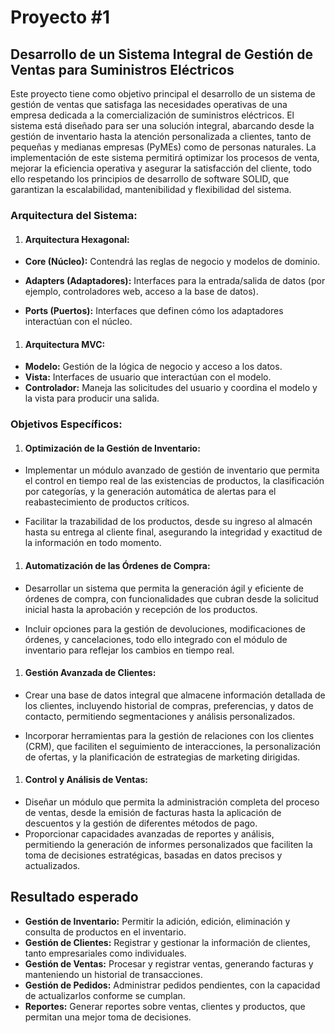 # Proyecto #1



## Desarrollo de un Sistema Integral de Gestión de Ventas para Suministros Eléctricos



Este proyecto tiene como objetivo principal el desarrollo de un sistema de gestión de ventas que satisfaga las necesidades operativas de una empresa dedicada a la comercialización de suministros eléctricos. El sistema está diseñado para ser una solución integral, abarcando desde la gestión de inventario hasta la atención personalizada a clientes, tanto de pequeñas y medianas empresas (PyMEs) como de personas naturales. La implementación de este sistema permitirá optimizar los procesos de venta, mejorar la eficiencia operativa y asegurar la satisfacción del cliente, todo ello respetando los principios de desarrollo de software SOLID, que garantizan la escalabilidad, mantenibilidad y flexibilidad del sistema.



### **Arquitectura del Sistema:**



1. #### **Arquitectura Hexagonal:**

- **Core (Núcleo):** Contendrá las reglas de negocio y modelos de dominio.

- **Adapters (Adaptadores):** Interfaces para la entrada/salida de datos (por ejemplo, controladores web, acceso a la base de datos).

- **Ports (Puertos):** Interfaces que definen cómo los adaptadores interactúan con el núcleo.

  

1. #### **Arquitectura MVC:**

- **Modelo:** Gestión de la lógica de negocio y acceso a los datos.
- **Vista:** Interfaces de usuario que interactúan con el modelo.
- **Controlador:** Maneja las solicitudes del usuario y coordina el modelo y la vista para producir una salida.





### **Objetivos Específicos:**



1. #### **Optimización de la Gestión de Inventario:**

- Implementar un módulo avanzado de gestión de inventario que permita el control en tiempo real de las existencias de productos, la clasificación por categorías, y la generación automática de alertas para el reabastecimiento de productos críticos.

- Facilitar la trazabilidad de los productos, desde su ingreso al almacén hasta su entrega al cliente final, asegurando la integridad y exactitud de la información en todo momento.

  

1. #### **Automatización de las Órdenes de Compra:**

- Desarrollar un sistema que permita la generación ágil y eficiente de órdenes de compra, con funcionalidades que cubran desde la solicitud inicial hasta la aprobación y recepción de los productos.

- Incluir opciones para la gestión de devoluciones, modificaciones de órdenes, y cancelaciones, todo ello integrado con el módulo de inventario para reflejar los cambios en tiempo real.

  

1. #### **Gestión Avanzada de Clientes:**

- Crear una base de datos integral que almacene información detallada de los clientes, incluyendo historial de compras, preferencias, y datos de contacto, permitiendo segmentaciones y análisis personalizados.

- Incorporar herramientas para la gestión de relaciones con los clientes (CRM), que faciliten el seguimiento de interacciones, la personalización de ofertas, y la planificación de estrategias de marketing dirigidas.

  

1. #### **Control y Análisis de Ventas:**

- Diseñar un módulo que permita la administración completa del proceso de ventas, desde la emisión de facturas hasta la aplicación de descuentos y la gestión de diferentes métodos de pago.
- Proporcionar capacidades avanzadas de reportes y análisis, permitiendo la generación de informes personalizados que faciliten la toma de decisiones estratégicas, basadas en datos precisos y actualizados.



## Resultado esperado



- **Gestión de Inventario:** Permitir la adición, edición, eliminación y consulta de productos en el inventario.
- **Gestión de Clientes:** Registrar y gestionar la información de clientes, tanto empresariales como individuales.
- **Gestión de Ventas:** Procesar y registrar ventas, generando facturas y manteniendo un historial de transacciones.
- **Gestión de Pedidos:** Administrar pedidos pendientes, con la capacidad de actualizarlos conforme se cumplan.
- **Reportes:** Generar reportes sobre ventas, clientes y productos, que permitan una mejor toma de decisiones.
